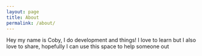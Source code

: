 ```yaml
---
layout: page
title: About
permalink: /about/
---
```


Hey my name is Coby, I do development and things! I love to learn but I also love to share, hopefully I can use this space to help someone out